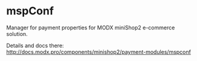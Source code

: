 # mspConf

Manager for payment properties for MODX miniShop2 e-commerce solution.

Details and docs there: http://docs.modx.pro/components/minishop2/payment-modules/mspconf

